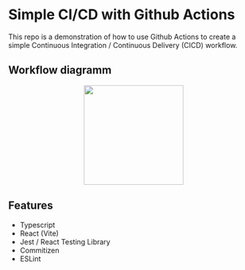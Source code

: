 # Simple CI/CD with Github Actions

This repo is a demonstration of how to use Github Actions to create a simple Continuous Integration / Continuous Delivery (CICD) workflow.

## Workflow diagramm

<div align="center">
<img height=200 src="https://github.com/Kokopelli84/simple-github-actions-cicd/master/resources/cicd-workflow.png"/>
</div>

## Features

- Typescript
- React (Vite)
- Jest / React Testing Library
- Commitizen
- ESLint
